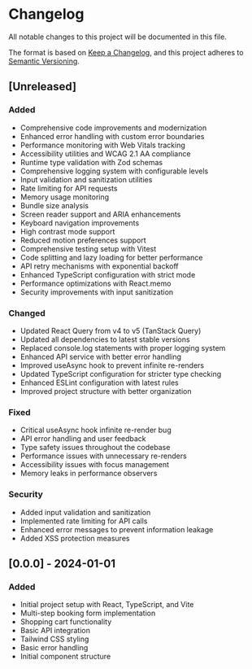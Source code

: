 # Changelog

All notable changes to this project will be documented in this file.

The format is based on [Keep a Changelog](https://keepachangelog.com/en/1.0.0/),
and this project adheres to [Semantic Versioning](https://semver.org/spec/v2.0.0.html).

## [Unreleased]

### Added
- Comprehensive code improvements and modernization
- Enhanced error handling with custom error boundaries
- Performance monitoring with Web Vitals tracking
- Accessibility utilities and WCAG 2.1 AA compliance
- Runtime type validation with Zod schemas
- Comprehensive logging system with configurable levels
- Input validation and sanitization utilities
- Rate limiting for API requests
- Memory usage monitoring
- Bundle size analysis
- Screen reader support and ARIA enhancements
- Keyboard navigation improvements
- High contrast mode support
- Reduced motion preferences support
- Comprehensive testing setup with Vitest
- Code splitting and lazy loading for better performance
- API retry mechanisms with exponential backoff
- Enhanced TypeScript configuration with strict mode
- Performance optimizations with React.memo
- Security improvements with input sanitization

### Changed
- Updated React Query from v4 to v5 (TanStack Query)
- Updated all dependencies to latest stable versions
- Replaced console.log statements with proper logging system
- Enhanced API service with better error handling
- Improved useAsync hook to prevent infinite re-renders
- Updated TypeScript configuration for stricter type checking
- Enhanced ESLint configuration with latest rules
- Improved project structure with better organization

### Fixed
- Critical useAsync hook infinite re-render bug
- API error handling and user feedback
- Type safety issues throughout the codebase
- Performance issues with unnecessary re-renders
- Accessibility issues with focus management
- Memory leaks in performance observers

### Security
- Added input validation and sanitization
- Implemented rate limiting for API calls
- Enhanced error messages to prevent information leakage
- Added XSS protection measures

## [0.0.0] - 2024-01-01

### Added
- Initial project setup with React, TypeScript, and Vite
- Multi-step booking form implementation
- Shopping cart functionality
- Basic API integration
- Tailwind CSS styling
- Basic error handling
- Initial component structure